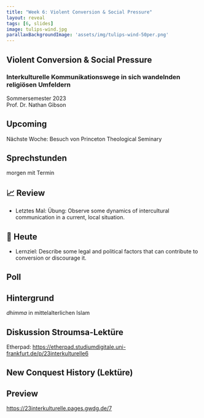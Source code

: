 ```yaml
---
title: "Week 6: Violent Conversion & Social Pressure"
layout: reveal
tags: [6, slides]
image: tulips-wind.jpg
parallaxBackgroundImage: 'assets/img/tulips-wind-50per.png'
---
```


## Violent Conversion & Social Pressure

### Interkulturelle Kommunikationswege in sich wandelnden religiösen Umfeldern

Sommersemester 2023  
Prof. Dr. Nathan Gibson


## Upcoming

Nächste Woche: Besuch von Princeton Theological Seminary

## Sprechstunden

morgen mit Termin 

## 📈 Review

- Letztes Mal: Übung: Observe some dynamics of intercultural communication in a current, local situation.

## 🧭 Heute 

- Lernziel: Describe some legal and political factors that can contribute to conversion or discourage it.

## Poll

## Hintergrund

*dhimma* in mittelalterlichen Islam

## Diskussion Stroumsa-Lektüre

Etherpad: <https://etherpad.studiumdigitale.uni-frankfurt.de/p/23interkulturelle6>

## New Conquest History (Lektüre)

## Preview

<https://23interkulturelle.pages.gwdg.de/7>



